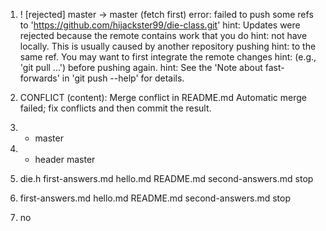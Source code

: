 1.  ! [rejected]        master -> master (fetch first)
    error: failed to push some refs to 'https://github.com/hijackster99/die-class.git'
    hint: Updates were rejected because the remote contains work that you do
    hint: not have locally. This is usually caused by another repository pushing
    hint: to the same ref. You may want to first integrate the remote changes
    hint: (e.g., 'git pull ...') before pushing again.
    hint: See the 'Note about fast-forwards' in 'git push --help' for details.

2.  CONFLICT (content): Merge conflict in README.md
    Automatic merge failed; fix conflicts and then commit the result.

3.  * master

4.  * header
      master

5.  die.h  first-answers.md  hello.md  README.md  second-answers.md  stop

6.  first-answers.md  hello.md  README.md  second-answers.md  stop

7.  no